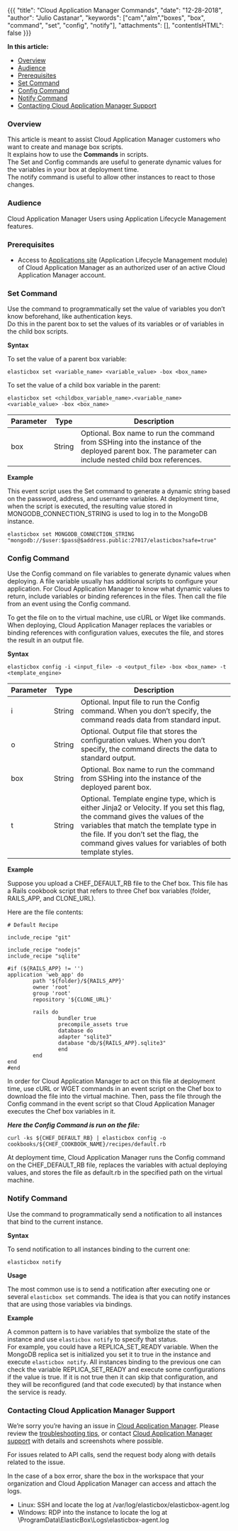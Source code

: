{{{ 
"title": "Cloud Application Manager Commands",
"date": "12-28-2018",
"author": "Julio Castanar",
"keywords": ["cam","alm","boxes", "box", "command", "set", "config", "notify"],
"attachments": [],
"contentIsHTML": false
}}}

**In this article:**

* [Overview](#overview)
* [Audience](#audience)
* [Prerequisites](#prerequisites)
* [Set Command](#set-command)
* [Config Command](#config-command)
* [Notify Command](#notify-command)
* [Contacting Cloud Application Manager Support](#contacting-cloud-application-manager-support)

### Overview

This article is meant to assist Cloud Application Manager customers who want to create and manage box scripts.  
It explains how to use the **Commands** in scripts.  
The Set and Config commands are useful to generate dynamic values for the variables in your box at deployment time.  
The notify command is useful to allow other instances to react to those changes.


### Audience

Cloud Application Manager Users using Application Lifecycle Management features.

### Prerequisites

* Access to [Applications site](https://cam.ctl.io/#/boxes) (Application Lifecycle Management module) of Cloud Application Manager as an authorized user of an active Cloud Application Manager account.

### Set Command

Use the command to programmatically set the value of variables you don’t know beforehand, like authentication keys.  
Do this in the parent box to set the values of its variables or of variables in the child box scripts.

**Syntax**

To set the value of a parent box variable:

```
elasticbox set <variable_name> <variable_value> -box <box_name>
```

To set the value of a child box variable in the parent:

```
elasticbox set <childbox_variable_name>.<variable_name> <variable_value> -box <box_name>
```

| Parameter | Type | Description |
|-----------|------|-------------|
| box | String | Optional. Box name to run the command from SSHing into the instance of the deployed parent box. The parameter can include nested child box references. |

**Example**

This event script uses the Set command to generate a dynamic string based on the password, address, and username variables. At deployment time, when the script is executed, the resulting value stored in MONGODB_CONNECTION_STRING is used to log in to the MongoDB instance.

```
elasticbox set MONGODB_CONNECTION_STRING "mongodb://$user:$pass@$address.public:27017/elasticbox?safe=true"
```

### Config Command

Use the Config command on file variables to generate dynamic values when deploying. A file variable usually has additional scripts to configure your application. For Cloud Application Manager to know what dynamic values to return, include variables or binding references in the files. Then call the file from an event using the Config command.

To get the file on to the virtual machine, use cURL or Wget like commands. When deploying, Cloud Application Manager replaces the variables or binding references with configuration values, executes the file, and stores the result in an output file.

**Syntax**

```
elasticbox config -i <input_file> -o <output_file> -box <box_name> -t <template_engine>
```

| Parameter | Type | Description |
|-----------|------|-------------|
| i | String | 	Optional. Input file to run the Config command. When you don’t specify, the command reads data from standard input. |
| o | String | Optional. Output file that stores the configuration values. When you don’t specify, the command directs the data to standard output. |
| box | String | Optional. Box name to run the command from SSHing into the instance of the deployed parent box. |
| t | String | Optional. Template engine type, which is either Jinja2 or Velocity. If you set this flag, the command gives the values of the variables that match the template type in the file. If you don’t set the flag, the command gives values for variables of both template styles. |

**Example**

Suppose you upload a CHEF_DEFAULT_RB file to the Chef box. This file has a Rails cookbook script that refers to three Chef box variables (folder, RAILS_APP, and CLONE_URL).

Here are the file contents:

```
# Default Recipe

include_recipe "git"

include_recipe "nodejs"
include_recipe "sqlite"

#if (${RAILS_APP} != '')
application 'web_app' do
        path '${folder}/${RAILS_APP}'
        owner 'root'
        group 'root'
        repository '${CLONE_URL}'

        rails do
                bundler true
                precompile_assets true
                database do
                adapter "sqlite3"
                database "db/${RAILS_APP}.sqlite3"
                end
        end
end
#end
```

In order for Cloud Application Manager to act on this file at deployment time, use cURL or WGET commands in an event script on the Chef box to download the file into the virtual machine. Then, pass the file through the Config command in the event script so that Cloud Application Manager executes the Chef box variables in it.

***Here the Config Command is run on the file:***

```
curl -ks ${CHEF_DEFAULT_RB} | elasticbox config -o
cookbooks/${CHEF_COOKBOOK_NAME}/recipes/default.rb
```

At deployment time, Cloud Application Manager runs the Config command on the CHEF_DEFAULT_RB file, replaces the variables with actual deploying values, and stores the file as default.rb in the specified path on the virtual machine.

### Notify Command

Use the command to programmatically send a notification to all instances that bind to the current instance.

**Syntax**

To send notification to all instances binding to the current one:

```
elasticbox notify
```

**Usage**

The most common use is to send a notification after executing one or several `elasticbox set` commands. The idea is that you can notify instances that are using those variables via bindings.

**Example**

A common pattern is to have variables that symbolize the state of the instance and use `elasticbox notify` to specify that status.  
For example, you could have a REPLICA_SET_READY variable. When the MongoDB replica set is initialized you set it to true in the instance and execute `elasticbox notify`. All instances binding to the previous one can check the variable REPLICA_SET_READY and execute some configurations if the value is true. If it is not true then it can skip that configuration, and they will be reconfigured (and that code executed) by that instance when the service is ready.

### Contacting Cloud Application Manager Support

We’re sorry you’re having an issue in [Cloud Application Manager](https://www.ctl.io/cloud-application-manager/). Please review the [troubleshooting tips](../Troubleshooting/troubleshooting-tips.md), or contact [Cloud Application Manager support](mailto:incident@CenturyLink.com) with details and screenshots where possible.

For issues related to API calls, send the request body along with details related to the issue.

In the case of a box error, share the box in the workspace that your organization and Cloud Application Manager can access and attach the logs.
* Linux: SSH and locate the log at /var/log/elasticbox/elasticbox-agent.log
* Windows: RDP into the instance to locate the log at \ProgramData\ElasticBox\Logs\elasticbox-agent.log
